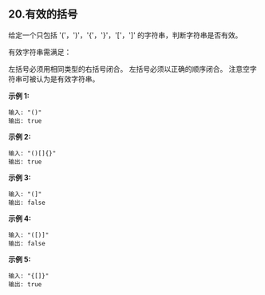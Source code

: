 ## 20.有效的括号

给定一个只包括 '('，')'，'{'，'}'，'['，']' 的字符串，判断字符串是否有效。

有效字符串需满足：

左括号必须用相同类型的右括号闭合。
左括号必须以正确的顺序闭合。
注意空字符串可被认为是有效字符串。

**示例 1:**

    输入: "()"
    输出: true
**示例 2:**

    输入: "()[]{}"
    输出: true
**示例 3:**

    输入: "(]"
    输出: false
**示例 4:**

    输入: "([)]"
    输出: false
**示例 5:**

    输入: "{[]}"
    输出: true
